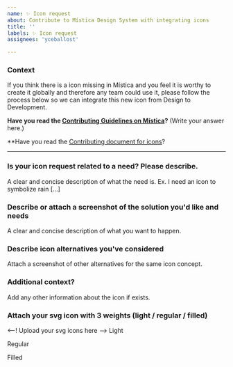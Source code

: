 ```yaml
---
name: ✨ Icon request
about: Contribute to Mística Design System with integrating icons
title: ''
labels: ✨ Icon request
assignees: 'yceballost'

---
```

<!-- _English or Spanish is ok._ -->

### Context
If you think there is a icon missing in Mística and you feel it is worthy to create it globally and therefore any team could use it, please follow the process below so we can integrate this new icon from Design to Development.

**Have you read the [Contributing Guidelines on Mística](https://brandfactory.telefonica.com/document/1846#/contribute/how-to-contribute)?**
(Write your answer here.)

**Have you read the [Contributing document for icons](https://github.com/Telefonica/mistica-icons/blob/production/CONTRIBUTING.md)?

---

### Is your icon request related to a need? Please describe.
A clear and concise description of what the need is. Ex. I need an icon to symbolize rain [...]

### Describe or attach a screenshot of the solution you'd like and needs
A clear and concise description of what you want to happen.

### Describe icon alternatives you've considered
Attach a screenshot of other alternatives for the same icon concept.

### Additional context?
Add any other information about the icon if exists.

### Attach your svg icon with 3 weights (light / regular / filled)
<--! Upload your svg icons here -->
Light

Regular

Filled
